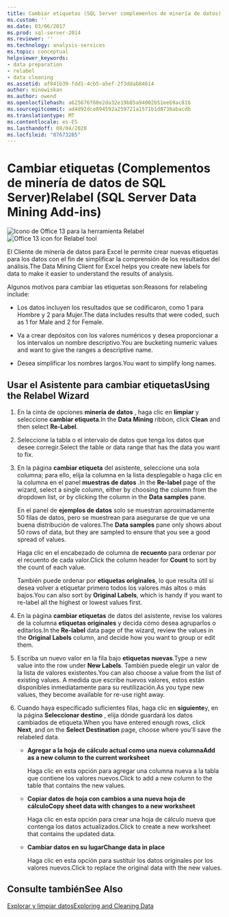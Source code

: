 ```yaml
---
title: Cambiar etiquetas (SQL Server complementos de minería de datos) | Microsoft Docs
ms.custom: ''
ms.date: 03/06/2017
ms.prod: sql-server-2014
ms.reviewer: ''
ms.technology: analysis-services
ms.topic: conceptual
helpviewer_keywords:
- data preparation
- relabel
- data cleaning
ms.assetid: af041b39-fdd1-4cb5-a5ef-2f3ddab84614
author: minewiskan
ms.author: owend
ms.openlocfilehash: a625676f60e2da32e19b85a94002b51eeb9ac816
ms.sourcegitcommit: ad4d92dce894592a259721a1571b1d8736abacdb
ms.translationtype: MT
ms.contentlocale: es-ES
ms.lasthandoff: 08/04/2020
ms.locfileid: "87673285"
---
```

# <a name="relabel-sql-server-data-mining-add-ins"></a><span data-ttu-id="11a94-102">Cambiar etiquetas (Complementos de minería de datos de SQL Server)</span><span class="sxs-lookup"><span data-stu-id="11a94-102">Relabel (SQL Server Data Mining Add-ins)</span></span>
  <span data-ttu-id="11a94-103">![Icono de Office 13 para la herramienta Relabel](media/dm13-relabel.gif "Icono de Office 13 para la herramienta Relabel")</span><span class="sxs-lookup"><span data-stu-id="11a94-103">![Office 13 icon for Relabel tool](media/dm13-relabel.gif "Office 13 icon for Relabel tool")</span></span>

 <span data-ttu-id="11a94-104">El Cliente de minería de datos para Excel le permite crear nuevas etiquetas para los datos con el fin de simplificar la comprensión de los resultados del análisis.</span><span class="sxs-lookup"><span data-stu-id="11a94-104">The Data Mining Client for Excel helps you create new labels for data to make it easier to understand the results of analysis.</span></span>

 <span data-ttu-id="11a94-105">Algunos motivos para cambiar las etiquetas son:</span><span class="sxs-lookup"><span data-stu-id="11a94-105">Reasons for relabeling include:</span></span>

-   <span data-ttu-id="11a94-106">Los datos incluyen los resultados que se codificaron, como 1 para Hombre y 2 para Mujer.</span><span class="sxs-lookup"><span data-stu-id="11a94-106">The data includes results that were coded, such as 1 for Male and 2 for Female.</span></span>

-   <span data-ttu-id="11a94-107">Va a crear depósitos con los valores numéricos y desea proporcionar a los intervalos un nombre descriptivo.</span><span class="sxs-lookup"><span data-stu-id="11a94-107">You are bucketing numeric values and want to give the ranges a descriptive name.</span></span>

-   <span data-ttu-id="11a94-108">Desea simplificar los nombres largos.</span><span class="sxs-lookup"><span data-stu-id="11a94-108">You want to simplify long names.</span></span>

## <a name="using-the-relabel-wizard"></a><span data-ttu-id="11a94-109">Usar el Asistente para cambiar etiquetas</span><span class="sxs-lookup"><span data-stu-id="11a94-109">Using the Relabel Wizard</span></span>

1.  <span data-ttu-id="11a94-110">En la cinta de opciones **minería de datos** , haga clic en **limpiar** y seleccione **cambiar etiqueta**.</span><span class="sxs-lookup"><span data-stu-id="11a94-110">In the **Data Mining** ribbon, click **Clean** and then select **Re-Label**.</span></span>

2.  <span data-ttu-id="11a94-111">Seleccione la tabla o el intervalo de datos que tenga los datos que desee corregir.</span><span class="sxs-lookup"><span data-stu-id="11a94-111">Select the table or data range that has the data you want to fix.</span></span>

3.  <span data-ttu-id="11a94-112">En la página **cambiar etiqueta** del asistente, seleccione una sola columna; para ello, elija la columna en la lista desplegable o haga clic en la columna en el panel **muestras de datos** .</span><span class="sxs-lookup"><span data-stu-id="11a94-112">In the **Re-label** page of the wizard, select a single column, either by choosing the column from the dropdown list, or by clicking the column in the **Data samples** pane.</span></span>

     <span data-ttu-id="11a94-113">En el panel de **ejemplos de datos** solo se muestran aproximadamente 50 filas de datos, pero se muestrean para asegurarse de que ve una buena distribución de valores.</span><span class="sxs-lookup"><span data-stu-id="11a94-113">The **Data samples** pane only shows about 50 rows of data, but they are sampled to ensure that you see a good spread of values.</span></span>

     <span data-ttu-id="11a94-114">Haga clic en el encabezado de columna de **recuento** para ordenar por el recuento de cada valor.</span><span class="sxs-lookup"><span data-stu-id="11a94-114">Click the column header for **Count** to sort by the count of each value.</span></span>

     <span data-ttu-id="11a94-115">También puede ordenar por **etiquetas originales**, lo que resulta útil si desea volver a etiquetar primero todos los valores más altos o más bajos.</span><span class="sxs-lookup"><span data-stu-id="11a94-115">You can also sort by **Original Labels**, which is handy if you want to re-label all the highest or lowest values first.</span></span>

4.  <span data-ttu-id="11a94-116">En la página **cambiar etiquetas** de datos del asistente, revise los valores de la columna **etiquetas originales** y decida cómo desea agruparlos o editarlos.</span><span class="sxs-lookup"><span data-stu-id="11a94-116">In the **Re-label** data page of the wizard, review the values in the **Original Labels** column, and decide how you want to group or edit them.</span></span>

5.  <span data-ttu-id="11a94-117">Escriba un nuevo valor en la fila bajo **etiquetas nuevas**.</span><span class="sxs-lookup"><span data-stu-id="11a94-117">Type a new value into the row under **New Labels**.</span></span> <span data-ttu-id="11a94-118">También puede elegir un valor de la lista de valores existentes.</span><span class="sxs-lookup"><span data-stu-id="11a94-118">You can also choose a value from the list of existing values.</span></span> <span data-ttu-id="11a94-119">A medida que escribe nuevos valores, estos están disponibles inmediatamente para su reutilización.</span><span class="sxs-lookup"><span data-stu-id="11a94-119">As you type new values, they become available for re-use right away.</span></span>

6.  <span data-ttu-id="11a94-120">Cuando haya especificado suficientes filas, haga clic en **siguiente**y, en la página **Seleccionar destino** , elija dónde guardará los datos cambiados de etiqueta.</span><span class="sxs-lookup"><span data-stu-id="11a94-120">When you have entered enough rows, click **Next**, and on the **Select Destination** page, choose where you'll save the relabeled data.</span></span>

    -   <span data-ttu-id="11a94-121">**Agregar a la hoja de cálculo actual como una nueva columna**</span><span class="sxs-lookup"><span data-stu-id="11a94-121">**Add as a new column to the current worksheet**</span></span>

         <span data-ttu-id="11a94-122">Haga clic en esta opción para agregar una columna nueva a la tabla que contiene los valores nuevos.</span><span class="sxs-lookup"><span data-stu-id="11a94-122">Click to add a new column to the table that contains the new values.</span></span>

    -   <span data-ttu-id="11a94-123">**Copiar datos de hoja con cambios a una nueva hoja de cálculo**</span><span class="sxs-lookup"><span data-stu-id="11a94-123">**Copy sheet data with changes to a new worksheet**</span></span>

         <span data-ttu-id="11a94-124">Haga clic en esta opción para crear una hoja de cálculo nueva que contenga los datos actualizados.</span><span class="sxs-lookup"><span data-stu-id="11a94-124">Click to create a new worksheet that contains the updated data.</span></span>

    -   <span data-ttu-id="11a94-125">**Cambiar datos en su lugar**</span><span class="sxs-lookup"><span data-stu-id="11a94-125">**Change data in place**</span></span>

         <span data-ttu-id="11a94-126">Haga clic en esta opción para sustituir los datos originales por los valores nuevos.</span><span class="sxs-lookup"><span data-stu-id="11a94-126">Click to replace the original data with the new values.</span></span>

## <a name="see-also"></a><span data-ttu-id="11a94-127">Consulte también</span><span class="sxs-lookup"><span data-stu-id="11a94-127">See Also</span></span>
 [<span data-ttu-id="11a94-128">Explorar y limpiar datos</span><span class="sxs-lookup"><span data-stu-id="11a94-128">Exploring and Cleaning Data</span></span>](exploring-and-cleaning-data.md)



